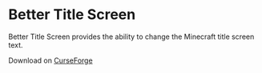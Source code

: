 Better Title Screen
==========

Better Title Screen provides the ability to change the Minecraft title screen text.

Download on [CurseForge](https://minecraft.curseforge.com/projects/better-title-screen)